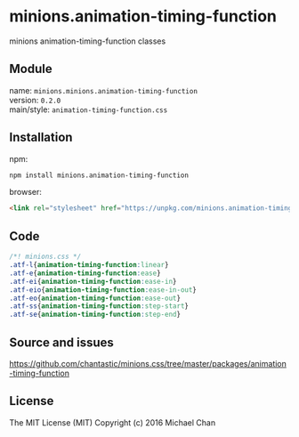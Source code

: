 # minions.animation-timing-function
minions animation-timing-function classes

## Module
name: `minions.minions.animation-timing-function`  
version: `0.2.0`  
main/style: `animation-timing-function.css`  

## Installation
npm:
```bash
npm install minions.animation-timing-function
```

browser:
```html
<link rel="stylesheet" href="https://unpkg.com/minions.animation-timing-function" />
```

## Code
```css
/*! minions.css */
.atf-l{animation-timing-function:linear}
.atf-e{animation-timing-function:ease}
.atf-ei{animation-timing-function:ease-in}
.atf-eio{animation-timing-function:ease-in-out}
.atf-eo{animation-timing-function:ease-out}
.atf-ss{animation-timing-function:step-start}
.atf-se{animation-timing-function:step-end}

```

## Source and issues

https://github.com/chantastic/minions.css/tree/master/packages/animation-timing-function

## License

The MIT License (MIT)
Copyright (c) 2016 Michael Chan